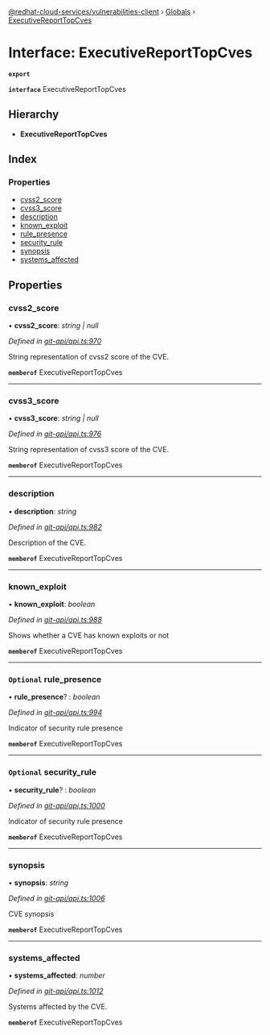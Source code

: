 [@redhat-cloud-services/vulnerabilities-client](../README.md) › [Globals](../globals.md) › [ExecutiveReportTopCves](executivereporttopcves.md)

# Interface: ExecutiveReportTopCves

**`export`** 

**`interface`** ExecutiveReportTopCves

## Hierarchy

* **ExecutiveReportTopCves**

## Index

### Properties

* [cvss2_score](executivereporttopcves.md#cvss2_score)
* [cvss3_score](executivereporttopcves.md#cvss3_score)
* [description](executivereporttopcves.md#description)
* [known_exploit](executivereporttopcves.md#known_exploit)
* [rule_presence](executivereporttopcves.md#optional-rule_presence)
* [security_rule](executivereporttopcves.md#optional-security_rule)
* [synopsis](executivereporttopcves.md#synopsis)
* [systems_affected](executivereporttopcves.md#systems_affected)

## Properties

###  cvss2_score

• **cvss2_score**: *string | null*

*Defined in [git-api/api.ts:970](https://github.com/RedHatInsights/javascript-clients/blob/master/packages/vulnerabilities/git-api/api.ts#L970)*

String representation of cvss2 score of the CVE.

**`memberof`** ExecutiveReportTopCves

___

###  cvss3_score

• **cvss3_score**: *string | null*

*Defined in [git-api/api.ts:976](https://github.com/RedHatInsights/javascript-clients/blob/master/packages/vulnerabilities/git-api/api.ts#L976)*

String representation of cvss3 score of the CVE.

**`memberof`** ExecutiveReportTopCves

___

###  description

• **description**: *string*

*Defined in [git-api/api.ts:982](https://github.com/RedHatInsights/javascript-clients/blob/master/packages/vulnerabilities/git-api/api.ts#L982)*

Description of the CVE.

**`memberof`** ExecutiveReportTopCves

___

###  known_exploit

• **known_exploit**: *boolean*

*Defined in [git-api/api.ts:988](https://github.com/RedHatInsights/javascript-clients/blob/master/packages/vulnerabilities/git-api/api.ts#L988)*

Shows whether a CVE has known exploits or not

**`memberof`** ExecutiveReportTopCves

___

### `Optional` rule_presence

• **rule_presence**? : *boolean*

*Defined in [git-api/api.ts:994](https://github.com/RedHatInsights/javascript-clients/blob/master/packages/vulnerabilities/git-api/api.ts#L994)*

Indicator of security rule presence

**`memberof`** ExecutiveReportTopCves

___

### `Optional` security_rule

• **security_rule**? : *boolean*

*Defined in [git-api/api.ts:1000](https://github.com/RedHatInsights/javascript-clients/blob/master/packages/vulnerabilities/git-api/api.ts#L1000)*

Indicator of security rule presence

**`memberof`** ExecutiveReportTopCves

___

###  synopsis

• **synopsis**: *string*

*Defined in [git-api/api.ts:1006](https://github.com/RedHatInsights/javascript-clients/blob/master/packages/vulnerabilities/git-api/api.ts#L1006)*

CVE synopsis

**`memberof`** ExecutiveReportTopCves

___

###  systems_affected

• **systems_affected**: *number*

*Defined in [git-api/api.ts:1012](https://github.com/RedHatInsights/javascript-clients/blob/master/packages/vulnerabilities/git-api/api.ts#L1012)*

Systems affected by the CVE.

**`memberof`** ExecutiveReportTopCves
